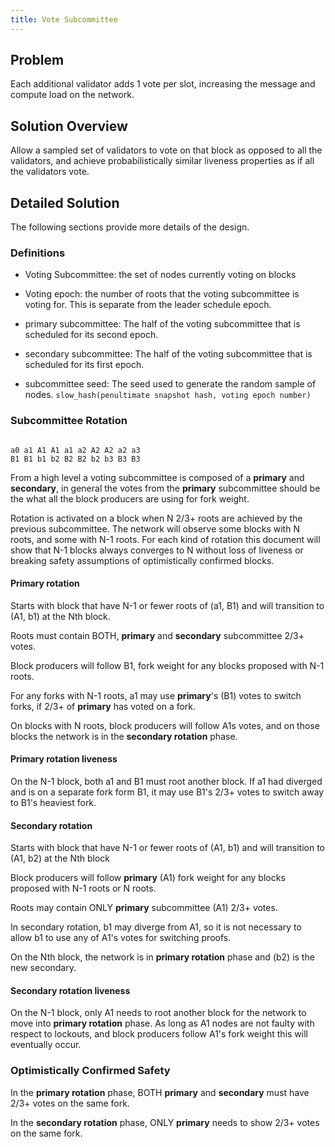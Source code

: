 ```yaml
---
title: Vote Subcommittee
---
```


## Problem

Each additional validator adds 1 vote per slot, increasing the
message and compute load on the network.

## Solution Overview

Allow a sampled set of validators to vote on that block as opposed
to all the validators, and achieve probabilistically similar liveness
properties as if all the validators vote.

## Detailed Solution

The following sections provide more details of the design.

### Definitions

* Voting Subcommittee: the set of nodes currently voting on blocks

* Voting epoch: the number of roots that the voting subcommittee
is voting for. This is separate from the leader schedule epoch.

* primary subcommittee: The half of the voting subcommittee that
is scheduled for its second epoch.

* secondary subcommittee: The half of the voting subcommittee that
is scheduled for its first epoch.

* subcommittee seed: The seed used to generate the random sample of
nodes. `slow_hash(penultimate snapshot hash, voting epoch number)`

### Subcommittee Rotation

```

a0 a1 A1 A1 a1 a2 A2 A2 a2 a3
B1 B1 b1 b2 B2 B2 b2 b3 B3 B3
```

From a high level a voting subcommittee is composed of a **primary**
and **secondary**, in general the votes from the **primary**
subcommittee should be the what all the block producers are using
for fork weight.

Rotation is activated on a block when N 2/3+ roots are achieved by
the previous subcommittee. The network will observe some blocks
with N roots, and some with N-1 roots. For each kind of rotation
this document will show that N-1 blocks always converges to N without
loss of liveness or breaking safety assumptions of optimistically
confirmed blocks.

#### Primary rotation

Starts with block that have N-1 or fewer roots of (a1, B1) and will
transition to (A1, b1) at the Nth block.

Roots must contain BOTH, **primary** and **secondary** subcommittee
2/3+ votes.

Block producers will follow B1, fork weight for any blocks proposed
with N-1 roots.

For any forks with N-1 roots, a1 may use **primary**'s (B1) votes
to switch forks, if 2/3+ of **primary** has voted on a fork.

On blocks with N roots, block producers will follow A1s votes, and
on those blocks the network is in the **secondary rotation** phase.

#### Primary rotation liveness

On the N-1 block, both a1 and B1 must root another block. If a1 had
diverged and is on a separate fork form B1, it may use B1's 2/3+
votes to switch away to B1's heaviest fork.

#### Secondary rotation

Starts with block that have N-1 or fewer roots of (A1, b1) and will
transition to (A1, b2) at the Nth block

Block producers will follow **primary** (A1) fork weight for any
blocks proposed with N-1 roots or N roots.

Roots may contain ONLY **primary** subcommittee (A1) 2/3+ votes.

In secondary rotation, b1 may diverge from A1, so it is not necessary
to allow b1 to use any of A1's votes for switching proofs.

On the Nth block, the network is in **primary rotation** phase and
(b2) is the new secondary.

#### Secondary rotation liveness

On the N-1 block, only A1 needs to root another block for the network
to move into **primary rotation** phase.  As long as A1 nodes are
not faulty with respect to lockouts, and block producers follow
A1's fork weight this will eventually occur.

### Optimistically Confirmed Safety

In the **primary rotation** phase, BOTH **primary** and **secondary**
must have 2/3+ votes on the same fork.

In the **secondary rotation** phase, ONLY **primary** needs to show
2/3+ votes on the same fork.

